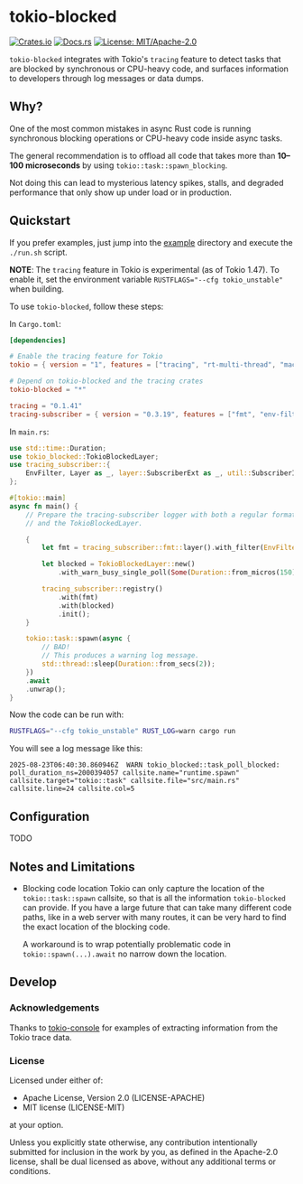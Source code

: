 # tokio-blocked

[![Crates.io](https://img.shields.io/crates/v/tokio-blocked.svg)](https://crates.io/crates/tokio-blocked)
[![Docs.rs](https://docs.rs/tokio-blocked/badge.svg)](https://docs.rs/tokio-blocked)
[![License: MIT/Apache-2.0](https://img.shields.io/badge/license-MIT%2FApache--2.0-blue.svg)](#license)

`tokio-blocked` integrates with Tokio's `tracing` feature to detect tasks
that are blocked by synchronous or CPU-heavy code,
and surfaces information to developers through log messages or data dumps.

## Why?

One of the most common mistakes in async Rust code is running
synchronous blocking operations or CPU-heavy code inside async tasks.

The general recommendation is to offload all code that takes more than
**10–100 microseconds** by using `tokio::task::spawn_blocking`.

Not doing this can lead to mysterious latency spikes, stalls,
and degraded performance that only show up under load or in production.

## Quickstart

If you prefer examples, just jump into the [example](./example) directory 
and execute the `./run.sh` script.

**NOTE**: The `tracing` feature in Tokio is experimental (as of Tokio 1.47).
To enable it, set the environment variable `RUSTFLAGS="--cfg tokio_unstable"`
when building.

To use `tokio-blocked`, follow these steps:

In `Cargo.toml`:
```toml
[dependencies]

# Enable the tracing feature for Tokio
tokio = { version = "1", features = ["tracing", "rt-multi-thread", "macros"] }

# Depend on tokio-blocked and the tracing crates
tokio-blocked = "*"

tracing = "0.1.41"
tracing-subscriber = { version = "0.3.19", features = ["fmt", "env-filter"] }
```

In `main.rs`:
```rust
use std::time::Duration;
use tokio_blocked::TokioBlockedLayer;
use tracing_subscriber::{
    EnvFilter, Layer as _, layer::SubscriberExt as _, util::SubscriberInitExt as _,
};

#[tokio::main]
async fn main() {
    // Prepare the tracing-subscriber logger with both a regular format logger
    // and the TokioBlockedLayer.

    {
        let fmt = tracing_subscriber::fmt::layer().with_filter(EnvFilter::from_default_env());

        let blocked = TokioBlockedLayer::new()
            .with_warn_busy_single_poll(Some(Duration::from_micros(150)));

        tracing_subscriber::registry()
            .with(fmt)
            .with(blocked)
            .init();
    }

    tokio::task::spawn(async {
        // BAD!
        // This produces a warning log message.
        std::thread::sleep(Duration::from_secs(2));
    })
    .await
    .unwrap();
}
```

Now the code can be run with:

```bash
RUSTFLAGS="--cfg tokio_unstable" RUST_LOG=warn cargo run
```

You will see a log message like this:

```
2025-08-23T06:40:30.860946Z  WARN tokio_blocked::task_poll_blocked: poll_duration_ns=2000394057 callsite.name="runtime.spawn" callsite.target="tokio::task" callsite.file="src/main.rs" callsite.line=24 callsite.col=5
```


## Configuration

TODO


## Notes and Limitations

* Blocking code location
  Tokio can only capture the location of the `tokio::task::spawn` callsite,
  so that is all the information `tokio-blocked` can provide.
  If you have a large future that can take many different code paths,
  like in a web server with many routes,
  it can be very hard to find the exact location of the blocking code.

  A workaround is to wrap potentially problematic code in `tokio::spawn(...).await`
  no narrow down the location.
  

## Develop

### Acknowledgements

Thanks to [tokio-console](https://github.com/tokio-rs/console) for examples
of extracting information from the Tokio trace data.

### License

Licensed under either of:

- Apache License, Version 2.0 (LICENSE-APACHE)
- MIT license (LICENSE-MIT)

at your option.

Unless you explicitly state otherwise,
any contribution intentionally submitted for inclusion in the work by you, as defined in the Apache-2.0 license,
shall be dual licensed as above, without any additional terms or conditions.
